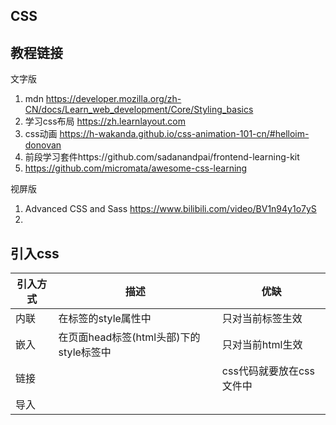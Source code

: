 ## CSS



## 教程链接

文字版

1. mdn https://developer.mozilla.org/zh-CN/docs/Learn_web_development/Core/Styling_basics
1. 学习css布局 https://zh.learnlayout.com
1. css动画 https://h-wakanda.github.io/css-animation-101-cn/#helloim-donovan
1. 前段学习套件https://github.com/sadanandpai/frontend-learning-kit
1. https://github.com/micromata/awesome-css-learning

视屏版

1. Advanced CSS and Sass https://www.bilibili.com/video/BV1n94y1o7yS
2. 





## 引入css

| 引入方式 | 描述                                                     | 优缺                     |
| -------- | -------------------------------------------------------- | ------------------------ |
| 内联     | 在标签的style属性中                                      | 只对当前标签生效         |
| 嵌入     | 在页面head标签(html头部)下的style标签中                  | 只对当前html生效         |
| 链接     | <link rel="stylesheet" type="text/css" href="style.css"> | css代码就要放在css文件中 |
| 导入     | <style>     @import url(style.css); </style>             |                          |

